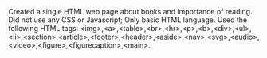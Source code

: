  Created a single HTML web page about books and importance of reading. 
 Did not use any CSS or Javascript; Only basic HTML language.
 Used the following HTML tags: 
 \<img\>,\<a\>,\<table\>,\<br\>,\<hr\>,\<p\>,\<b\>,\<div\>,\<ul\>,\<li\>,\<section\>,\<article\>,\<footer\>,\<header\>,\<aside\>,\<nav\>,\<svg\>,\<audio\>,\<video\>,\<figure\>,\<figurecaption\>,\<main\>. 
